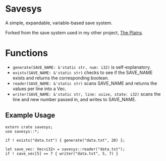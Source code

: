 # Savesys

A simple, expandable, variable-based save system.

Forked from the save system used in my other project, [The Plains](https://git.goatopossum.com/draumaz/plains).

# Functions

- ```generate(SAVE_NAME: &'static str, num: i32)``` is self-explanatory.
- ```exists(SAVE_NAME: &'static str)``` checks to see if the SAVE_NAME exists and returns the corresponding boolean.
- ```reader(SAVE_NAME: &'static str)``` scans SAVE_NAME and returns the values per line into a Vec<i32>.
- ```writer(SAVE_NAME: &'static str, line: usize, state: i32)``` scans the line and new number passed in, and writes to SAVE_NAME.

## Example Usage

```
extern crate savesys;
use savesys::*;

if ! exists("data.txt") { generate("data.txt", 20) };

let save_vec: Vec<i32> = savesys::reader("data.txt");
if ! save_vec[5] == 7 { writer("data.txt", 5, 7) }
```
